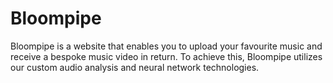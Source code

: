 # Bloompipe
Bloompipe is a website that enables you to upload your favourite music and receive a bespoke music video in return. To achieve this, Bloompipe utilizes our custom audio analysis and neural network technologies. 
